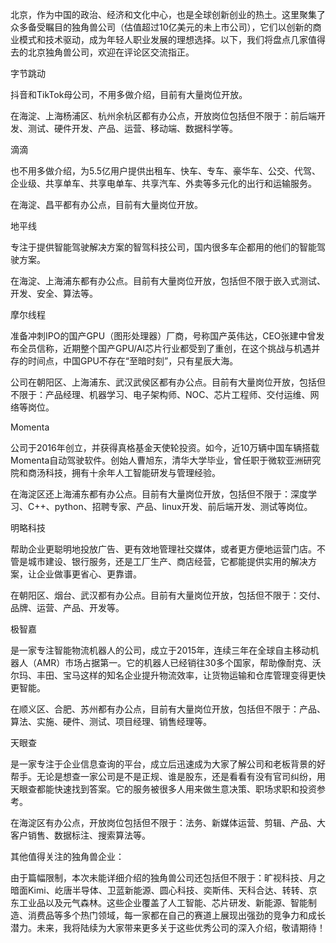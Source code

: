北京，作为中国的政治、经济和文化中心，也是全球创新创业的热土。这里聚集了众多备受瞩目的独角兽公司（估值超过10亿美元的未上市公司），它们以创新的商业模式和技术驱动，成为年轻人职业发展的理想选择。以下，我们将盘点几家值得去的北京独角兽公司，欢迎在评论区交流指正。

字节跳动

抖音和TikTok母公司，不用多做介绍，目前有大量岗位开放。

在海淀、上海杨浦区、杭州余杭区都有办公点，开放岗位包括但不限于：前后端开发、测试、硬件开发、产品、运营、移动端、数据科学等。

滴滴

也不用多做介绍，为5.5亿用户提供出租车、快车、专车、豪华车、公交、代驾、企业级、共享单车、共享电单车、共享汽车、外卖等多元化的出行和运输服务。

在海淀、昌平都有办公点，目前有大量岗位开放。

地平线

专注于提供智能驾驶解决方案的智驾科技公司，国内很多车企都用的他们的智能驾驶方案。

在海淀、上海浦东都有办公点。目前有大量岗位开放，包括但不限于嵌入式测试、开发、安全、算法等。

摩尔线程

准备冲刺IPO的国产GPU（图形处理器）厂商，号称国产英伟达，CEO张建中曾发布全员信称，近期整个国产GPU/AI芯片行业都受到了重创，在这个挑战与机遇并存的时间点，中国GPU不存在“至暗时刻”，只有星辰大海。

公司在朝阳区、上海浦东、武汉武侯区都有办公点。目前有大量岗位开放，包括但不限于：产品经理、机器学习、电子架构师、NOC、芯片工程师、交付运维、网络等岗位。

Momenta

公司于2016年创立，并获得真格基金天使轮投资。如今，近10万辆中国车辆搭载Momenta自动驾驶软件。创始人曹旭东，清华大学毕业，曾任职于微软亚洲研究院和商汤科技，拥有十余年人工智能研发与管理经验。

在海淀区还上海浦东都有办公点。目前有大量岗位开放，包括但不限于：深度学习、C++、python、招聘专家、产品、linux开发、前后端开发、测试等岗位。

明略科技

帮助企业更聪明地投放广告、更有效地管理社交媒体，或者更方便地运营门店。不管是城市建设、银行服务，还是工厂生产、商店经营，它都能提供实用的解决方案，让企业做事更省心、更靠谱。

在朝阳区、烟台、武汉都有办公点。目前有大量岗位开放，包括但不限于：交付、品牌、运营、产品、开发等。

极智嘉

是一家专注智能物流机器人的公司，成立于2015年，连续三年在全球自主移动机器人（AMR）市场占据第一。它的机器人已经销往30多个国家，帮助像耐克、沃尔玛、丰田、宝马这样的知名企业提升物流效率，让货物运输和仓库管理变得更快更智能。

在顺义区、合肥、苏州都有办公点，目前有大量岗位开放，包括但不限于：产品、算法、实施、硬件、测试、项目经理、销售经理等。

天眼查

是一家专注于企业信息查询的平台，成立后迅速成为大家了解公司和老板背景的好帮手。无论是想查一家公司是不是正规、谁是股东，还是看看有没有官司纠纷，用天眼查都能快速找到答案。它的服务被很多人用来做生意决策、职场求职和投资参考。

在海淀区有办公点，开放岗位包括但不限于：法务、新媒体运营、剪辑、产品、大客户销售、数据标注、搜索算法等。

其他值得关注的独角兽企业：

由于篇幅限制，本次未能详细介绍的独角兽公司还包括但不限于：旷视科技、月之暗面Kimi、屹唐半导体、卫蓝新能源、圆心科技、奕斯伟、天科合达、转转、京东工业品以及元气森林。这些企业覆盖了人工智能、芯片研发、新能源、智能制造、消费品等多个热门领域，每一家都在自己的赛道上展现出强劲的竞争力和成长潜力。未来，我将陆续为大家带来更多关于这些优秀公司的深入介绍，敬请期待！

